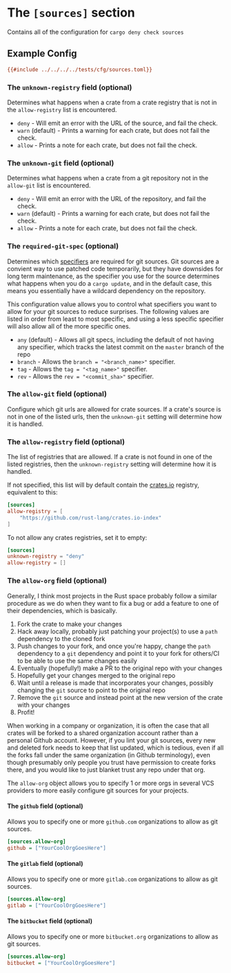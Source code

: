 # The `[sources]` section

Contains all of the configuration for `cargo deny check sources`

## Example Config

```ini
{{#include ../../../../tests/cfg/sources.toml}}
```

### The `unknown-registry` field (optional)

Determines what happens when a crate from a crate registry that is not in the
`allow-registry` list is encountered.

* `deny` - Will emit an error with the URL of the source, and fail the check.
* `warn` (default) - Prints a warning for each crate, but does not fail the
check.
* `allow` - Prints a note for each crate, but does not fail the check.

### The `unknown-git` field (optional)

Determines what happens when a crate from a git repository not in the
`allow-git` list is encountered.

* `deny` - Will emit an error with the URL of the repository, and fail the
check.
* `warn` (default) - Prints a warning for each crate, but does not fail the
check.
* `allow` - Prints a note for each crate, but does not fail the check.

### The `required-git-spec` (optional)

Determines which [specifiers](https://doc.rust-lang.org/cargo/reference/specifying-dependencies.html#specifying-dependencies-from-git-repositories) are
required for git sources. Git sources are a convient way to use patched code
temporarily, but they have downsides for long term maintenance, as the specifier
you use for the source determines what happens when you do a `cargo update`, and
in the default case, this means you essentially have a wildcard dependency on
the repository.

This configuration value allows you to control what specifiers you want to allow
for your git sources to reduce surprises. The following values are listed in
order from least to most specific, and using a less specific specifier will
also allow all of the more specific ones.

* `any` (default) - Allows all git specs, including the default of not having
any specifier, which tracks the latest commit on the `master` branch of the repo
* `branch` - Allows the `branch = "<branch_name>"` specifier.
* `tag` - Allows the `tag = "<tag_name>"` specifier.
* `rev` - Allows the `rev = "<commit_sha>"` specifier.

### The `allow-git` field (optional)

Configure which git urls are allowed for crate sources. If a crate's source is
not in one of the listed urls, then the `unknown-git` setting will determine how
it is handled.

### The `allow-registry` field (optional)

The list of registries that are allowed. If a crate is not found in one of the
listed registries, then the `unknown-registry` setting will determine how it is
handled.

If not specified, this list will by default contain the
[crates.io](http://crates.io) registry, equivalent to this:

```toml
[sources]
allow-registry = [
    "https://github.com/rust-lang/crates.io-index"
]
```

To not allow any crates registries, set it to empty:

```toml
[sources]
unknown-registry = "deny"
allow-registry = []
```

### The `allow-org` field (optional)

Generally, I think most projects in the Rust space probably follow a similar
procedure as we do when they want to fix a bug or add a feature to one of their
dependencies, which is basically.

1. Fork the crate to make your changes
1. Hack away locally, probably just patching your project(s) to use a `path`
dependency to the cloned fork
1. Push changes to your fork, and once you're happy, change the `path`
dependency to a `git` dependency and point it to your fork for others/CI to be
able to use the same changes easily
1. Eventually (hopefully!) make a PR to the original repo with your changes
1. Hopefully get your changes merged to the original repo
1. Wait until a release is made that incorporates your changes, possibly
changing the `git` source to point to the original repo
1. Remove the `git` source and instead point at the new version of the crate
with your changes
1. Profit!

When working in a company or organization, it is often the case that all crates
will be forked to a shared organization account rather than a personal Github
account. However, if you lint your git sources, every new and deleted fork needs
to keep that list updated, which is tedious, even if all the forks fall under
the same organization (in Github terminology), even though presumably only
people you trust have permission to create forks there, and you would like to
just blanket trust any repo under that org.

The `allow-org` object allows you to specify 1 or more orgs in several VCS
providers to more easily configure git sources for your projects.

#### The `github` field (optional)

Allows you to specify one or more `github.com` organizations to allow as git
sources.

```ini
[sources.allow-org]
github = ["YourCoolOrgGoesHere"]
```

#### The `gitlab` field (optional)

Allows you to specify one or more `gitlab.com` organizations to allow as git
sources.

```ini
[sources.allow-org]
gitlab = ["YourCoolOrgGoesHere"]
```

#### The `bitbucket` field (optional)

Allows you to specify one or more `bitbucket.org` organizations to allow as git
sources.

```ini
[sources.allow-org]
bitbucket = ["YourCoolOrgGoesHere"]
```
